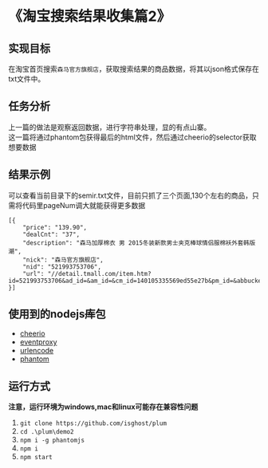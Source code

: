 # 《淘宝搜索结果收集篇2》
## 实现目标
在淘宝首页搜索```森马官方旗舰店```，获取搜索结果的商品数据，将其以json格式保存在txt文件中。
## 任务分析
上一篇的做法是观察返回数据，进行字符串处理，显的有点山寨。  
这一篇将通过phantom包获得最后的html文件，然后通过cheerio的selector获取想要数据
## 结果示例
可以查看当前目录下的semir.txt文件，目前只抓了三个页面,130个左右的商品，只需将代码里pageNum调大就能获得更多数据

	[{
	    "price": "139.90",
	    "dealCnt": "37",
	    "description": "森马加厚棉衣 男 2015冬装新款男士夹克棒球情侣服棉袄外套韩版潮",
	    "nick": "森马官方旗舰店",
	    "nid": "521993753706",
	    "url": "//detail.tmall.com/item.htm?id=521993753706&ad_id=&am_id=&cm_id=140105335569ed55e27b&pm_id=&abbucket=0"
	}]

## 使用到的nodejs~~库~~包
* [cheerio](https://github.com/cheeriojs/cheerio)
* [eventproxy](https://github.com/JacksonTian/eventproxy)
* [urlencode](https://github.com/node-modules/urlencode)
* [phantom](https://github.com/sgentle/phantomjs-node)

## 运行方式
**注意，运行环境为windows,mac和linux可能存在兼容性问题**

1. ```git clone https://github.com/isghost/plum```
2. ```cd .\plum\demo2```
3. ```npm i -g phantomjs```
4. ```npm i```
5. ```npm start```